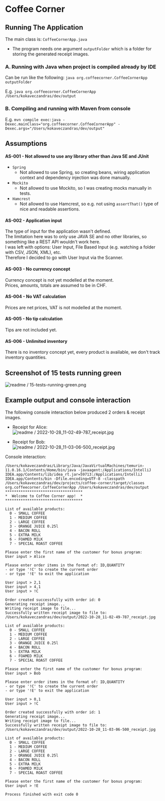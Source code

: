 # Coffee Corner

## Running The Application

The main class is: `CoffeeCornerApp.java`

- The program needs one argument `outputFolder` which is a folder for storing the generated receipt images.

### A. Running with Java when project is compiled already by IDE

Can be run like the following: `java org.coffeecorner.CoffeeCornerApp outputFolder`  

E.g. `java org.coffeecorner.CoffeeCornerApp /Users/kokaveczandras/dev/output`  

### B. Compiling and running with Maven from console

E.g. `mvn compile exec:java -Dexec.mainClass="org.coffeecorner.CoffeeCornerApp" -Dexec.args="/Users/kokaveczandras/dev/output"`  

## Assumptions

#### AS-001 - Not allowed to use any library other than Java SE and JUnit

- `Spring`
    - Not allowed to use Spring, so creating beans, wiring application context and dependency injection was done manually.
- `Mockito`
    - Not allowed to use Mockito, so I was creating mocks manually in tests.
- `Hamcrest`
    - Not allowed to use Hamcrest, so e.g. not using `assertThat()` type of nice and readable assertions.

#### AS-002 - Application input

The type of input for the application wasn't defined.  
The limitation here was to only use JAVA SE and no other libraries, so something like a REST API wouldn't work here.  
I was left with options: User Input, File Based Input (e.g. watching a folder with CSV, JSON, XML), etc.  
Therefore I decided to go with User Input via the Scanner.

#### AS-003 - No currency concept

Currency concept is not yet modelled at the moment.  
Prices, amounts, totals are assumed to be in CHF.

#### AS-004 - No VAT calculation

Prices are net prices, VAT is not modelled at the moment.

#### AS-005 - No tip calculation

Tips are not included yet.

#### AS-006 - Unlimited inventory

There is no inventory concept yet, every product is available, we don't track inventory quantities.

## Screenshot of 15 tests running green

![readme / 15-tests-running-green.png](readme/15-tests-running-green.png)

## Example output and console interaction

The following console interaction below produced 2 orders & receipt images.

- Receipt for Alice:  
![readme / 2022-10-28_11-02-49-787_receipt.jpg](readme/2022-10-28_11-02-49-787_receipt.jpg)  

- Receipt for Bob:  
![readme / 2022-10-28_11-03-06-500_receipt.jpg](readme/2022-10-28_11-03-06-500_receipt.jpg)  

Console interaction:  

```
/Users/kokaveczandras/Library/Java/JavaVirtualMachines/temurin-11.0.16.1/Contents/Home/bin/java -javaagent:/Applications/IntelliJ IDEA.app/Contents/lib/idea_rt.jar=59713:/Applications/IntelliJ IDEA.app/Contents/bin -Dfile.encoding=UTF-8 -classpath /Users/kokaveczandras/dev/projects/coffee-corner/target/classes org.coffeecorner.CoffeeCornerApp /Users/kokaveczandras/dev/output
***********************************
*  Welcome to Coffee Corner app!  *
***********************************

List of available products:
  0 - SMALL COFFEE
  1 - MEDIUM COFFEE
  2 - LARGE COFFEE
  3 - ORANGE JUICE 0.25l
  4 - BACON ROLL
  5 - EXTRA MILK
  6 - FOAMED MILK
  7 - SPECIAL ROAST COFFEE

Please enter the first name of the customer for bonus program:
User input > Alice

Please enter order items in the format of: ID,QUANTITY
- or type '!C' to create the current order
- or type '!E' to exit the application

User input > 2,1
User input > 4,1
User input > !C

Order created successfully with order id: 0
Generating receipt image...
Writing receipt image to file...
Successfully written receipt image to file to: /Users/kokaveczandras/dev/output/2022-10-28_11-02-49-787_receipt.jpg

List of available products:
  0 - SMALL COFFEE
  1 - MEDIUM COFFEE
  2 - LARGE COFFEE
  3 - ORANGE JUICE 0.25l
  4 - BACON ROLL
  5 - EXTRA MILK
  6 - FOAMED MILK
  7 - SPECIAL ROAST COFFEE

Please enter the first name of the customer for bonus program:
User input > Bob

Please enter order items in the format of: ID,QUANTITY
- or type '!C' to create the current order
- or type '!E' to exit the application

User input > 0,1
User input > !C

Order created successfully with order id: 1
Generating receipt image...
Writing receipt image to file...
Successfully written receipt image to file to: /Users/kokaveczandras/dev/output/2022-10-28_11-03-06-500_receipt.jpg

List of available products:
  0 - SMALL COFFEE
  1 - MEDIUM COFFEE
  2 - LARGE COFFEE
  3 - ORANGE JUICE 0.25l
  4 - BACON ROLL
  5 - EXTRA MILK
  6 - FOAMED MILK
  7 - SPECIAL ROAST COFFEE

Please enter the first name of the customer for bonus program:
User input > !E

Process finished with exit code 0
```
